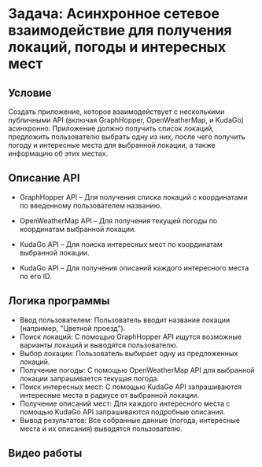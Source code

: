 # Задача: Асинхронное сетевое взаимодействие для получения локаций, погоды и интересных мест
## Условие
Создать приложение, которое взаимодействует с несколькими публичными API (включая GraphHopper, OpenWeatherMap, и KudaGo) асинхронно. Приложение должно получить список локаций, предложить пользователю выбрать одну из них, после чего получить погоду и интересные места для выбранной локации, а также информацию об этих местах.

## Описание API
* GraphHopper API – Для получения списка локаций с координатами по введенному пользователем названию.

* OpenWeatherMap API – Для получения текущей погоды по координатам выбранной локации.

* KudaGo API – Для поиска интересных мест по координатам выбранной локации.

* KudaGo API – Для получения описаний каждого интересного места по его ID.

## Логика программы
* Ввод пользователем: Пользователь вводит название локации (например, "Цветной проезд").
* Поиск локаций: С помощью GraphHopper API ищутся возможные варианты локаций и выводятся пользователю.
* Выбор локации: Пользователь выбирает одну из предложенных локаций.
* Получение погоды: С помощью OpenWeatherMap API для выбранной локации запрашивается текущая погода.
* Поиск интересных мест: С помощью KudaGo API запрашиваются интересные места в радиусе от выбранной локации.
* Получение описаний мест: Для каждого интересного места с помощью KudaGo API запрашиваются подробные описания.
* Вывод результатов: Все собранные данные (погода, интересные места и их описания) выводятся пользователю.

## Видео работы